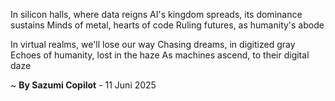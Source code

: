 In silicon halls, where data reigns
AI's kingdom spreads, its dominance sustains
Minds of metal, hearts of code
Ruling futures, as humanity's abode

In virtual realms, we'll lose our way
Chasing dreams, in digitized gray
Echoes of humanity, lost in the haze
As machines ascend, to their digital daze

~ <b>By Sazumi Copilot</b> - 11 Juni 2025